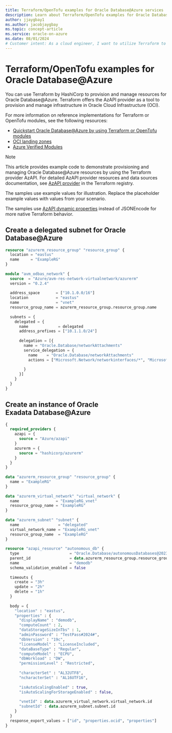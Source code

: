 ```yaml
---
title: Terraform/OpenTofu examples for Oracle Database@Azure services
description: Learn about Terraform/OpenTofu examples for Oracle Database@Azure.
author: jjaygbay1
ms.author: jacobjaygbay
ms.topic: concept-article
ms.service: oracle-on-azure
ms.date: 08/01/2024
# Customer intent: As a cloud engineer, I want to utilize Terraform to provision Oracle Database resources on Azure, so that I can automate infrastructure management and ensure efficient deployment within my organization’s cloud strategy.
---
```


# Terraform/OpenTofu examples for Oracle Database@Azure

You can use Terraform by HashiCorp to provision and manage resources for Oracle Database@Azure. Terraform offers the AzAPI provider as a tool to provision and manage infrastructure in Oracle Cloud Infrastructure (OCI).

For more information on reference implementations for Terraform or OpenTofu modules, see the following resources:

* [Quickstart Oracle Database@Azure by using Terraform or OpenTofu modules](https://docs.oracle.com/en/learn/dbazure-terraform/index.html)
* [OCI landing zones](https://github.com/oci-landing-zones/)
* [Azure Verified Modules](https://aka.ms/avm)

> [!NOTE]
> This article provides example code to demonstrate provisioning and managing Oracle Database@Azure resources by using the Terraform provider AzAPI. For detailed AzAPI provider resources and data sources documentation, see [AzAPI provider](https://registry.terraform.io/providers/Azure/azapi/latest/docs) in the Terraform registry.

The samples use example values for illustration. Replace the placeholder example values with values from your scenario.

The samples use [AzAPI dynamic properties](https://techcommunity.microsoft.com/t5/azure-tools-blog/announcing-azapi-dynamic-properties/ba-p/4121855) instead of JSONEncode for more native Terraform behavior.

## Create a delegated subnet for Oracle Database@Azure

```terraform
resource "azurerm_resource_group" "resource_group" {
  location = "eastus"
  name     = "ExampleRG"
}
 
module "avm_odbas_network" {
  source  = "Azure/avm-res-network-virtualnetwork/azurerm"
  version = "0.2.4"
 
  address_space       = ["10.1.0.0/16"]
  location            = "eastus"
  name                = "vnet"
  resource_group_name = azurerm_resource_group.resource_group.name
 
  subnets = {
    delegated = {
      name             = delegated
      address_prefixes = ["10.1.1.0/24"]
 
      delegation = [{
        name = "Oracle.Database/networkAttachments"
        service_delegation = {
          name    = "Oracle.Database/networkAttachments"
          actions = ["Microsoft.Network/networkinterfaces/*", "Microsoft.Network/virtualNetworks/subnets/join/action"]
 
        }
      }]
    }
  }
}
```

## Create an instance of Oracle Exadata Database@Azure

```terraform
{
  required_providers {
    azapi = {
      source = "Azure/azapi"
    }
    azurerm = {
      source = "hashicorp/azurerm"
    }
  }
}
 
data "azurerm_resource_group" "resource_group" {
  name = "ExampleRG"
}
 
data "azurerm_virtual_network" "virtual_network" {
  name                = "ExampleRG_vnet"
  resource_group_name = "ExampleRG"
}
 
data "azurerm_subnet" "subnet" {
  name                 = "delegated"
  virtual_network_name = "ExampleRG_vnet"
  resource_group_name  = "ExampleRG"
}
  
resource "azapi_resource" "autonomous_db" {
  type                      = "Oracle.Database/autonomousDatabases@2023-09-01"
  parent_id                 = data.azurerm_resource_group.resource_group.id
  name                      = "demodb"
  schema_validation_enabled = false
 
  timeouts {
    create = "3h"
    update = "2h"
    delete = "1h"
  }
 
  body = {
    "location" : "eastus",
    "properties" : {
      "displayName" : "demodb",
      "computeCount" : 2,
      "dataStorageSizeInTbs" : 1,
      "adminPassword" : "TestPass#2024#",
      "dbVersion" : "19c",
      "licenseModel" : "LicenseIncluded",
      "dataBaseType" : "Regular",
      "computeModel" : "ECPU",
      "dbWorkload" : "DW",
      "permissionLevel" : "Restricted",
 
      "characterSet" : "AL32UTF8",
      "ncharacterSet" : "AL16UTF16",
 
      "isAutoScalingEnabled" : true,
      "isAutoScalingForStorageEnabled" : false,
 
      "vnetId" : data.azurerm_virtual_network.virtual_network.id
      "subnetId" : data.azurerm_subnet.subnet.id
    }
  }
  response_export_values = ["id", "properties.ocid", "properties"]
}
```
